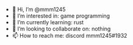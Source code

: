 - 👋 Hi, I’m @mmm1245
- 👀 I’m interested in: game programming
- 🌱 I’m currently learning: rust
- 💞️ I’m looking to collaborate on: nothing
- 📫 How to reach me: discord mmm1245#1932

<!---
mmm1245/mmm1245 is a ✨ special ✨ repository because its `README.md` (this file) appears on your GitHub profile.
You can click the Preview link to take a look at your changes.
--->
